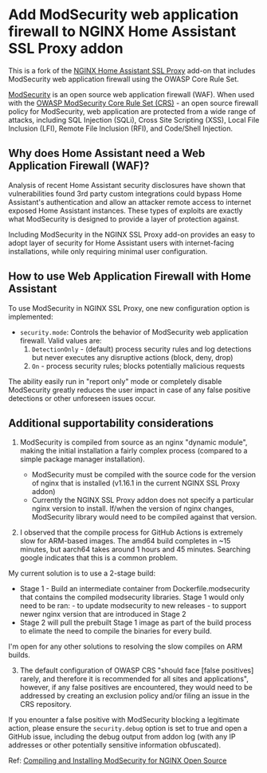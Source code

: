 # Add ModSecurity web application firewall to NGINX Home Assistant SSL Proxy addon

This is a fork of the [NGINX Home Assistant SSL Proxy](https://github.com/home-assistant/addons/tree/master/nginx_proxy) add-on that includes ModSecurity web application firewall using the OWASP Core Rule Set.

[ModSecurity](https://github.com/SpiderLabs/ModSecurity) is an open source web application firewall (WAF). When used with the [OWASP ModSecurity Core Rule Set (CRS)](https://github.com/coreruleset/coreruleset) - an open source firewall policy for ModSecurity, web application are protected from a wide range of attacks, including SQL Injection (SQLi), Cross Site Scripting (XSS), Local File Inclusion (LFI), Remote File Inclusion (RFI), and Code/Shell Injection.

## Why does Home Assistant need a Web Application Firewall (WAF)?

Analysis of recent Home Assistant security disclosures have shown that vulnerabilities found 3rd party custom integrations could bypass Home Assistant's authentication and allow an attacker remote access to internet exposed Home Assistant instances. These types of exploits are exactly what ModSecurity is designed to provide a layer of protection against.

Including ModSecurity in the NGINX SSL Proxy add-on provides an easy to adopt layer of security for Home Assistant users with internet-facing installations, while only requiring minimal user configuration.

## How to use Web Application Firewall with Home Assistant

To use ModSecurity in NGINX SSL Proxy, one new configuration option is implemented:

- `security.mode`: Controls the behavior of ModSecurity web application firewall. Valid values are:
  1. `DetectionOnly` - (default) process security rules and log detections but never executes any disruptive actions (block, deny, drop)
  2. `On` - process security rules; blocks potentially malicious requests

The ability easily run in "report only" mode or completely disable ModSecurity greatly reduces the user impact in case of any false positive detections or other unforeseen issues occur.

## Additional supportability considerations

1. ModSecurity is compiled from source as an nginx "dynamic module", making the initial installation a fairly complex process (compared to a simple package manager installation).
   - ModSecurity must be compiled with the source code for the version of nginx that is installed (v1.16.1 in the current NGINX SSL Proxy addon)
   - Currently the NGINX SSL Proxy addon does not specify a particular nginx version to install. If/when the version of nginx changes, ModSecurity library would need to be compiled against that version.

2. I observed that the compile process for GitHub Actions is extremely slow for ARM-based images. The amd64 build completes in ~15 minutes, but aarch64 takes around 1 hours and 45 minutes. Searching google indicates that this is a common problem.

My current solution is to use a 2-stage build:

- Stage 1 - Build an intermediate container from Dockerfile.modsecurity that contains the compiled modsecurity libraries.
       Stage 1 would only need to be ran:
       - to update modsecurity to new releases
       - to support newer nginx version that are introduced in Stage 2
- Stage 2 will pull the prebuilt Stage 1 image as part of the build process to elimate the need to compile the binaries for every build.

I'm open for any other solutions to resolving the slow compiles on ARM builds.

3. The default configuration of OWASP CRS "should face [false positives] rarely, and therefore it is recommended for all sites and applications", however, if any false positives are encountered, they would need to be addressed by creating an exclusion policy and/or filing an issue in the CRS repository.

If you enounter a false positive with ModSecurity blocking a legitimate action, please ensure the `security.debug` option is set to true and open a GitHub issue, including the debug output from addon log (with any IP addresses or other potentially sensitive information obfuscated).

Ref: [Compiling and Installing ModSecurity for NGINX Open Source](https://www.nginx.com/blog/compiling-and-installing-modsecurity-for-open-source-nginx/)
